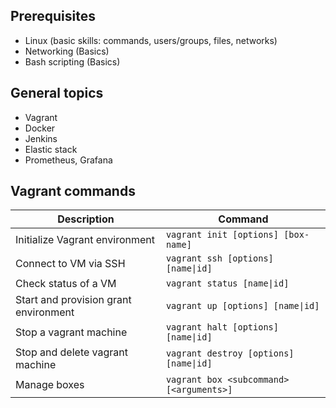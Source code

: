 
## Prerequisites
- Linux (basic skills: commands, users/groups, files, networks)
- Networking (Basics)
- Bash scripting (Basics) 

## General topics
- Vagrant
- Docker
- Jenkins
- Elastic stack
- Prometheus, Grafana 

## Vagrant commands

| Description | Command |
| --- | --- |
| Initialize Vagrant environment | ``` vagrant init [options] [box-name] ``` |
| Connect to VM via SSH | ``` vagrant ssh [options] [name\|id] ``` |
| Check status of a VM | ``` vagrant status [name\|id] ``` |
| Start and provision grant environment | ``` vagrant up [options] [name\|id] ``` |
| Stop a vagrant machine | ``` vagrant halt [options] [name\|id] ``` |
| Stop and delete vagrant machine | ``` vagrant destroy [options] [name\|id] ``` |
| Manage boxes | ``` vagrant box <subcommand> [<arguments>] ``` |
